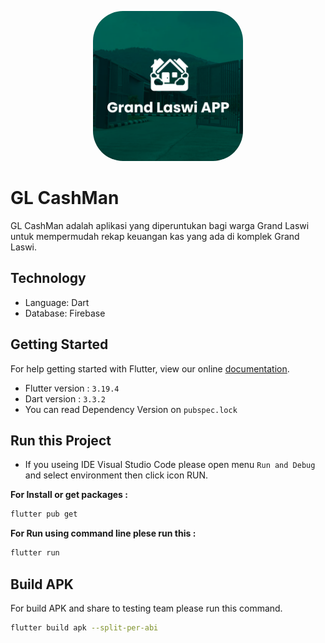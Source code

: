 <p align="center">
  <img style="border-radius: 20%; width: 240px;" src="assets/images/thumbnail.png">
</p>

# GL CashMan

GL CashMan adalah aplikasi yang diperuntukan bagi warga Grand Laswi untuk mempermudah rekap keuangan kas yang ada di komplek Grand Laswi.

## Technology

- Language: Dart
- Database: Firebase

## Getting Started

For help getting started with Flutter, view our online [documentation](https://flutter.io/).

- Flutter version : `3.19.4`
- Dart version : `3.3.2`
- You can read Dependency Version on `pubspec.lock`

## Run this Project

- If you useing IDE Visual Studio Code please open menu `Run and Debug` and select environment then click icon RUN.

**For Install or get packages :**

```BASH
flutter pub get
```

**For Run using command line plese run this :**

```BASH
flutter run
```

## Build APK

For build APK and share to testing team please run this command.

```BASH
flutter build apk --split-per-abi
```
